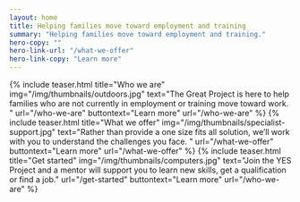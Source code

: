```yaml
---
layout: home
title: Helping families move toward employment and training
summary: "Helping families move toward employment and training."
hero-copy: ""
hero-link-url: "/what-we-offer"
hero-link-copy: "Learn more"
---
```


<section class="band" id="projects">
<div class="container teasers-container">
{% include teaser.html title="Who we are" img="/img/thumbnails/outdoors.jpg"  text="The Great Project is here to help families who are not currently in employment or training move toward work. " url="/who-we-are" buttontext="Learn more" url="/who-we-are" %}
{% include teaser.html title="What we offer" img="/img/thumbnails/specialist-support.jpg"  text="Rather than provide a one size fits all solution, we’ll work with you to understand the challenges you face. " url="/what-we-offer" buttontext="Learn more" url="/what-we-offer" %}
{% include teaser.html title="Get started" img="/img/thumbnails/computers.jpg"  text="Join the YES Project and a mentor will support you to learn new skills, get a qualification or find a job." url="/get-started" buttontext="Learn more" url="/who-we-are" %}
</div>
</section>